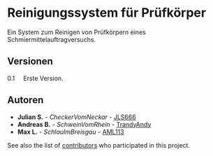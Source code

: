 # Reinigungssystem für Prüfkörper

Ein System zum Reinigen von Prüfkörpern eines Schmiermittelauftragversuchs. 

## Versionen

0.1 &nbsp;&nbsp;&nbsp;&nbsp;Erste Version.

## Autoren

* **Julian S.** - *CheckerVomNeckar* - [JLS666](https://github.com/JLS666)
* **Andreas B.** - *SchweinVomRhein* - [TrandyAndy](https://github.com/TrandyAndy)
* **Max L.** - *SchlauImBreisgau* - [AML113](https://github.com/AML113)

See also the list of [contributors](https://github.com/JLS666/spuelmaschine/graphs/contributors) who participated in this project.

